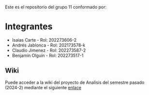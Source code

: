 Este es el repositorio del grupo 11 conformado por: 
# Integrantes

* Isaias Carte - Rol: 202273606-2
* Andrés Jablonca - Rol: 202173578-k
* Claudio Jimenez - Rol: 202273587-2
* Benjamín Olguín - Rol: 202273517-1

## Wiki

Puede acceder a la wiki del proyecto de Analisis del semestre pasado (2024-2) mediante el siguiente [enlace](https://github.com/ClaudioJimenezA/GRUPO05-2024-PROYINF/wiki)
  
